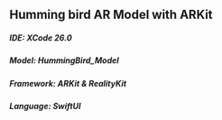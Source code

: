 ## Humming bird AR Model with ARKit

##### IDE: XCode 26.0
##### Model: HummingBird_Model
##### Framework: ARKit & RealityKit
##### Language: SwiftUI


